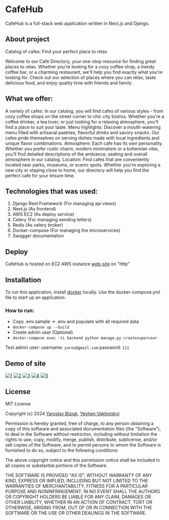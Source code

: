 # CafeHub

CafeHub is a full-stack web application written in Next.js and Django. 

## About project

Catalog of cafes: Find your perfect place to relax

Welcome to our Café Directory, your one-stop resource for finding great places to relax. Whether you're looking for a cozy coffee shop, a trendy coffee bar, or a charming restaurant, we'll help you find exactly what you're looking for. Check out our selection of places where you can relax, taste delicious food, and enjoy quality time with friends and family.

## What we offer:

A variety of cafes: In our catalog, you will find cafes of various styles - from cozy coffee shops on the street corner to chic city bistros. Whether you're a coffee drinker, a tea lover, or just looking for a relaxing atmosphere, you'll find a place to suit your taste.
Menu highlights: Discover a mouth-watering menu filled with artisanal pastries, flavorful drinks and savory snacks. Our cafes pride themselves on serving dishes made with local ingredients and unique flavor combinations.
Atmosphere: Each cafe has its own personality. Whether you prefer rustic charm, modern minimalism or a bohemian vibe, you'll find detailed descriptions of the ambiance, seating and overall atmosphere in our catalog.
Location: Find cafes that are conveniently located near parks, museums, or scenic spots. Whether you're exploring a new city or staying close to home, our directory will help you find the perfect cafe for your leisure time.

## Technologies that was used:
1. Django Rest Framework (For managing api views)
2. Next.js (As frontend)
3. AWS EC2 (As deploy service)
4. Celery (For managing sending letters)
5. Redis (As celery broker)
6. Docker-compose (For managing the microservices)
7. Swagger documentation

## Deploy

CafeHub is hosted on EC2 AWS instance  [web-site](http://13.60.88.127) on "http"

## Installation

To run this application, install [docker](https://www.docker.com/products/docker-desktop/) locally.
Use the docker-compose.yml file to start up an application.

### How to run:
- Copy .env.sample -> .env and populate with all required data
- `docker-compose up --build`
- Create admin user (Optional)
- `docker-compose exec -ti backend python manage.py createsuperuser`

Test admin user:
username: `yaros@gmail.com`
password: `111`

## Demo of site

<a href="https://ibb.co/kmQLL1k"><img src="https://i.ibb.co/1z8CC6h/1.jpg" alt="1" border="0" /></a>
<a href="https://ibb.co/fdBGBQ6"><img src="https://i.ibb.co/DfsgsLc/2.jpg" alt="2" border="0" /></a>
<a href="https://ibb.co/1X0mX85"><img src="https://i.ibb.co/5j1RjBy/3.jpg" alt="3" border="0" /></a>
<a href="https://ibb.co/DgY5nQn"><img src="https://i.ibb.co/1JM8xTx/4.jpg" alt="4" border="0" /></a>
<a href="https://ibb.co/k9B832F"><img src="https://i.ibb.co/txKsZp5/5.jpg" alt="5" border="0" /></a>

## License

MIT License

Copyright (c) 2024 [Yaroslav Biziuk](https://github.com/eLQeR), [Yevhen Vakhotskyi](https://github.com/ptbit)

Permission is hereby granted, free of charge, to any person obtaining a copy
of this software and associated documentation files (the "Software"), to deal
in the Software without restriction, including without limitation the rights
to use, copy, modify, merge, publish, distribute, sublicense, and/or sell
copies of the Software, and to permit persons to whom the Software is
furnished to do so, subject to the following conditions:

The above copyright notice and this permission notice shall be included in all
copies or substantial portions of the Software.

THE SOFTWARE IS PROVIDED "AS IS", WITHOUT WARRANTY OF ANY KIND, EXPRESS OR
IMPLIED, INCLUDING BUT NOT LIMITED TO THE WARRANTIES OF MERCHANTABILITY,
FITNESS FOR A PARTICULAR PURPOSE AND NONINFRINGEMENT. IN NO EVENT SHALL THE
AUTHORS OR COPYRIGHT HOLDERS BE LIABLE FOR ANY CLAIM, DAMAGES OR OTHER
LIABILITY, WHETHER IN AN ACTION OF CONTRACT, TORT OR OTHERWISE, ARISING FROM,
OUT OF OR IN CONNECTION WITH THE SOFTWARE OR THE USE OR OTHER DEALINGS IN THE
SOFTWARE.
